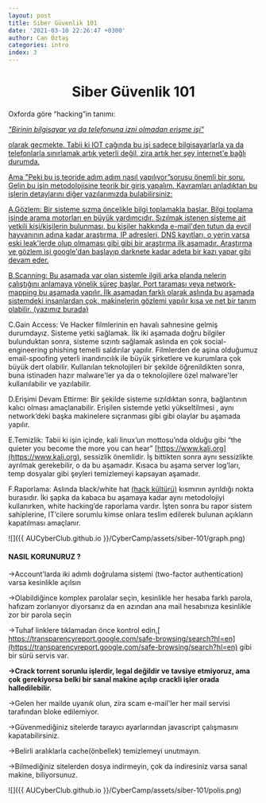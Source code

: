 ```yaml
---
layout: post
title: Siber Güvenlik 101
date: '2021-03-10 22:26:47 +0300'
author: Can Öztaş
categories: intro
index: 3
---
```



<h1><center><strong>Siber Güvenlik 101</strong></center></h1>

Oxforda göre “hacking”in tanımı:

<a href="https://www.oxfordlearnersdictionaries.com/definition/english/hacking"><i>"Birinin bilgisayar ya da telefonuna izni olmadan erişme işi"</i>

olarak geçmekte. Tabii ki IOT çağında bu işi sadece bilgisayarlarla ya da telefonlarla sınırlamak artık yeterli değil, zira artık her şey internet'e bağlı durumda.

Ama "Peki bu iş teoride adım adım nasıl yapılıyor”sorusu önemli bir soru. Gelin bu işin metodolojisine teorik bir giriş yapalım. Kavramları anladıktan bu işlerin detaylarını diğer yazılarımızda bulabilirsiniz:







A.Gözlem:
Bir sisteme sızma öncelikle bilgi toplamakla başlar. Bilgi toplama işinde arama motorları en büyük yardımcıdır. Sızılmak istenen sisteme ait yetkili kişi/kişilerin bulunması, bu kişiler hakkında e-mail'den tutun da evcil hayvanının adına kadar araştırma, IP adresleri, DNS kayıtları, o yerin varsa eski leak'lerde olup olmaması gibi gibi bir araştırma ilk aşamadır. Araştırma ve gözlem işi google'dan başlayıp darknete kadar adeta bir kazı yapar gibi devam eder.

B.Scanning:
Bu aşamada var olan sistemle ilgili arka planda nelerin çalıştığını anlamaya yönelik süreç başlar. Port taraması veya network-mapping bu aşamada yapılır. İlk aşamadan farklı olarak aslında bu aşamada sistemdeki insanlardan çok, makinelerin gözlemi yapılır kısa ve net bir tanım olabilir. [(yazımız burada)](https://www.aucyberclub.org/CyberCamp/network/2021/03/14/network101.html)

C.Gain Access:
Ve Hacker filmlerinin en havalı sahnesine gelmiş durumdayız. Sisteme yetki sağlamak. İlk iki aşamada doğru bilgiler bulunduktan sonra, sisteme sızıntı sağlamak aslında en çok social-engineering phishing temelli saldırılar yapılır. Filmlerden de aşina olduğumuz email-spoofing yeterli inandırıcılık ile büyük şirketlere ve kurumlara çok büyük dert olabilir. Kullanılan teknolojileri bir şekilde öğrenildikten sonra, buna istinaden hazır malware'ler ya da o teknolojilere özel malware'ler kullanılabilir ve yazılabilir. 

D.Erişimi Devam Ettirme:
Bir şekilde sisteme sızıldıktan sonra, bağlantının kalıcı olması amaçlanabilir. Erişilen sistemde yetki yükseltilmesi , aynı network’deki başka makinelere sıçranması gibi gibi olaylar bu aşamada yapılır.

E.Temizlik:
Tabii ki işin içinde, kali linux’un mottosu’nda olduğu gibi “the quieter you become the more you can hear” [https://www.kali.org](https://www.kali.org), sessizlik önemlidir. İş bittikten sonra aynı sessizlikte ayrılmak gerekebilir, o da bu aşamadır. Kısaca bu aşama server log’ları, temp dosyalar gibi şeyleri temizlemeyi kapsayan aşamadır.

F.Raporlama:
Aslında black/white hat [(hack kültürü)](https://www.aucyberclub.org/CyberCamp/intro/2021/03/11/hack-kulturu.html) kısmının ayrıldığı nokta burasıdır. İki şapka da kabaca bu aşamaya kadar aynı metodolojiyi kullanırken, white hacking’de raporlama vardır. İşten sonra bu rapor sistem sahiplerine, IT’cilere sorumlu kimse onlara teslim edilerek bulunan açıkların kapatılması amaçlanır.

![]({{ AUCyberClub.github.io }}/CyberCamp/assets/siber-101/graph.png)

<h4>NASIL KORUNURUZ ?</h4>

->Account'larda iki adımlı doğrulama sistemi (two-factor authentication) varsa kesinlikle açılsın

->Olabildiğince komplex parolalar seçin, kesinlikle her hesaba farklı parola, hafızam zorlanıyor diyorsanız da en azından ana mail hesabınıza kesinlikle zor bir parola seçin

->Tuhaf linklere tıklamadan önce kontrol edin,[ https://transparencyreport.google.com/safe-browsing/search?hl=en](https://transparencyreport.google.com/safe-browsing/search?hl=en) gibi bir sürü servis var.

**->Crack torrent sorunlu işlerdir, legal değildir ve tavsiye etmiyoruz, ama çok gerekiyorsa belki bir sanal makine açılıp crackli işler orada halledilebilir.**

->Gelen her mailde uyanık olun, zira scam e-mail'ler her mail servisi tarafından bloke edilemiyor.

->Güvenmediğiniz sitelerde tarayıcı ayarlarından javascript çalışmasını kapatabilirsiniz.

->Belirli aralıklarla cache(önbellek) temizlemeyi unutmayın.

->Bilmediğiniz sitelerden dosya indirmeyin, çok da indiresiniz varsa sanal makine, biliyorsunuz.

![]({{ AUCyberClub.github.io }}/CyberCamp/assets/siber-101/polis.png)









 

